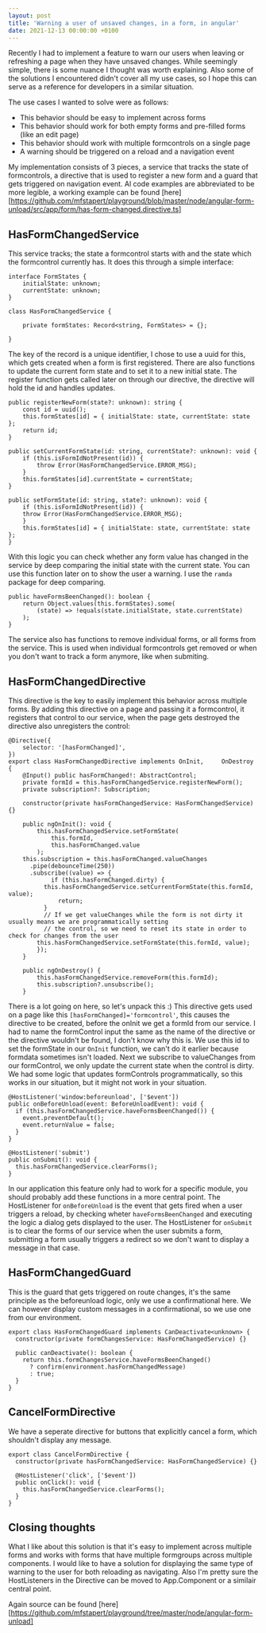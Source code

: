 ```yaml
---
layout: post
title: 'Warning a user of unsaved changes, in a form, in angular'
date: 2021-12-13 00:00:00 +0100
---
```


Recently I had to implement a feature to warn our users when leaving or refreshing a page when they have unsaved changes.
While seemingly simple, there is some nuance I thought was worth explaining.
Also some of the solutions I encountered didn't cover all my use cases, so I hope this can serve as a reference for developers in a similar situation.

The use cases I wanted to solve were as follows:

- This behavior should be easy to implement across forms
- This behavior should work for both empty forms and pre-filled forms (like an edit page)
- This behavior should work with multiple formcontrols on a single page
- A warning should be triggered on a reload and a navigation event

My implementation consists of 3 pieces, a service that tracks the state of formcontrols, a directive that is used to register a new form and a guard that gets triggered on navigation event.
Al code examples are abbreviated to be more legible, a working example can be found [here][https://github.com/mfstapert/playground/blob/master/node/angular-form-unload/src/app/form/has-form-changed.directive.ts]

## HasFormChangedService

This service tracks; the state a formcontrol starts with and the state which the formcontrol currently has.
It does this through a simple interface:

```
interface FormStates {
	initialState: unknown;
	currentState: unknown;
}

class HasFormChangedService {

	private formStates: Record<string, FormStates> = {};

}
```

The key of the record is a unique identifier, I chose to use a uuid for this, which gets created when a form is first registered.
There are also functions to update the current form state and to set it to a new initial state.
The register function gets called later on through our directive, the directive will hold the id and handles updates.

```
public registerNewForm(state?: unknown): string {
	const id = uuid();
	this.formStates[id] = { initialState: state, currentState: state };
	return id;
}

public setCurrentFormState(id: string, currentState?: unknown): void {
	if (this.isFormIdNotPresent(id)) {
		throw Error(HasFormChangedService.ERROR_MSG);
	}
	this.formStates[id].currentState = currentState;
}

public setFormState(id: string, state?: unknown): void {
	if (this.isFormIdNotPresent(id)) {
	throw Error(HasFormChangedService.ERROR_MSG);
	}
	this.formStates[id] = { initialState: state, currentState: state };
}
```

With this logic you can check whether any form value has changed in the service by deep comparing the initial state with the current state.
You can use this function later on to show the user a warning.
I use the `ramda` package for deep comparing.

```
public haveFormsBeenChanged(): boolean {
	return Object.values(this.formStates).some(
		(state) => !equals(state.initialState, state.currentState)
	);
}
```

The service also has functions to remove individual forms, or all forms from the service.
This is used when individual formcontrols get removed or when you don't want to track a form anymore, like when submiting.

## HasFormChangedDirective

This directive is the key to easily implement this behavior across multiple forms. By adding this directive on a page and passing it a formcontrol, it registers that control to our service, when the page gets destroyed the directive also unregisters the control:

```
@Directive({
	selector: '[hasFormChanged]',
})
export class HasFormChangedDirective implements OnInit, 	OnDestroy {
	@Input() public hasFormChanged!: AbstractControl;
	private formId = this.hasFormChangedService.registerNewForm();
	private subscription?: Subscription;

	constructor(private hasFormChangedService: HasFormChangedService) {}

	public ngOnInit(): void {
		this.hasFormChangedService.setFormState(
			this.formId,
			this.hasFormChanged.value
		);
    this.subscription = this.hasFormChanged.valueChanges
      .pipe(debounceTime(250))
      .subscribe((value) => {
		    if (this.hasFormChanged.dirty) {
          this.hasFormChangedService.setCurrentFormState(this.formId, value);
			  return;
		  }
		  // If we get valueChanges while the form is not dirty it usually means we are programmatically setting
		  // the control, so we need to reset its state in order to check for changes from the user
		this.hasFormChangedService.setFormState(this.formId, value);
		});
	}

	public ngOnDestroy() {
		this.hasFormChangedService.removeForm(this.formId);
		this.subscription?.unsubscribe();
	}
```

There is a lot going on here, so let's unpack this :)
This directive gets used on a page like this `[hasFormChanged]='formcontrol'`, this causes the directive to be created, before the onInit we get a formId from our service.
I had to name the formControl input the same as the name of the directive or the directive wouldn't be found, I don't know why this is.
We use this id to set the formState in our `OnInit` function, we can't do it earlier because formdata sometimes isn't loaded.
Next we subscribe to valueChanges from our formControl, we only update the current state when the control is dirty.
We had some logic that updates formControls programmatically, so this works in our situation, but it might not work in your situation.

```
@HostListener('window:beforeunload', ['$event'])
public onBeforeUnload(event: BeforeUnloadEvent): void {
  if (this.hasFormChangedService.haveFormsBeenChanged()) {
    event.preventDefault();
    event.returnValue = false;
  }
}

@HostListener('submit')
public onSubmit(): void {
  this.hasFormChangedService.clearForms();
}
```

In our application this feature only had to work for a specific module, you should probably add these functions in a more central point.
The HostListener for `onBeforeUnload` is the event that gets fired when a user triggers a reload, by checking wheter `haveFormsBeenChanged` and executing the logic a dialog gets displayed to the user.
The HostListener for `onSubmit` is to clear the forms of our service when the user submits a form, submitting a form usually triggers a redirect so we don't want to display a message in that case.

## HasFormChangedGuard

This is the guard that gets triggered on route changes, it's the same principle as the beforeunload logic, only we use a confirmational here.
We can however display custom messages in a confirmational, so we use one from our environment.

```
export class HasFormChangedGuard implements CanDeactivate<unknown> {
  constructor(private formChangesService: HasFormChangedService) {}

  public canDeactivate(): boolean {
    return this.formChangesService.haveFormsBeenChanged()
      ? confirm(environment.hasFormChangedMessage)
      : true;
  }
}
```

## CancelFormDirective

We have a seperate directive for buttons that explicitly cancel a form, which shouldn't display any message.

```
export class CancelFormDirective {
  constructor(private hasFormChangedService: HasFormChangedService) {}

  @HostListener('click', ['$event'])
  public onClick(): void {
    this.hasFormChangedService.clearForms();
  }
}
```

## Closing thoughts

What I like about this solution is that it's easy to implement across multiple forms and works with forms that have multiple formgroups across multiple components.
I would like to have a solution for displaying the same type of warning to the user for both reloading as navigating.
Also I'm pretty sure the HostListeners in the Directive can be moved to App.Component or a similair central point.

Again source can be found [here][https://github.com/mfstapert/playground/tree/master/node/angular-form-unload]
